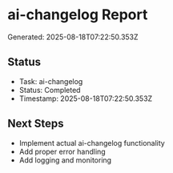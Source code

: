 # ai-changelog Report

Generated: 2025-08-18T07:22:50.353Z

## Status
- Task: ai-changelog
- Status: Completed
- Timestamp: 2025-08-18T07:22:50.353Z

## Next Steps
- Implement actual ai-changelog functionality
- Add proper error handling
- Add logging and monitoring
